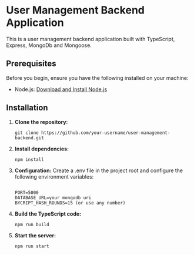# User Management Backend Application

This is a user management backend application built with TypeScript, Express, MongoDb and Mongoose.

## Prerequisites

Before you begin, ensure you have the following installed on your machine:

- Node.js: [Download and Install Node.js](https://nodejs.org/)

## Installation

1.  **Clone the repository:**

    ```
    git clone https://github.com/your-username/user-management-backend.git
    ```

2.  **Install dependencies:**

    ```
    npm install
    ```

3.  **Configuration:**
    Create a .env file in the project root and configure the following environment variables:

    ```

    PORT=5000
    DATABASE_URL=your mongodb uri
    BYCRIPT_HASH_ROUNDS=15 (or use any number)
    ```

4.  **Build the TypeScript code:**

    ```
    npm run build
    ```

5.  **Start the server:**

    ```
    npm run start
    ```
